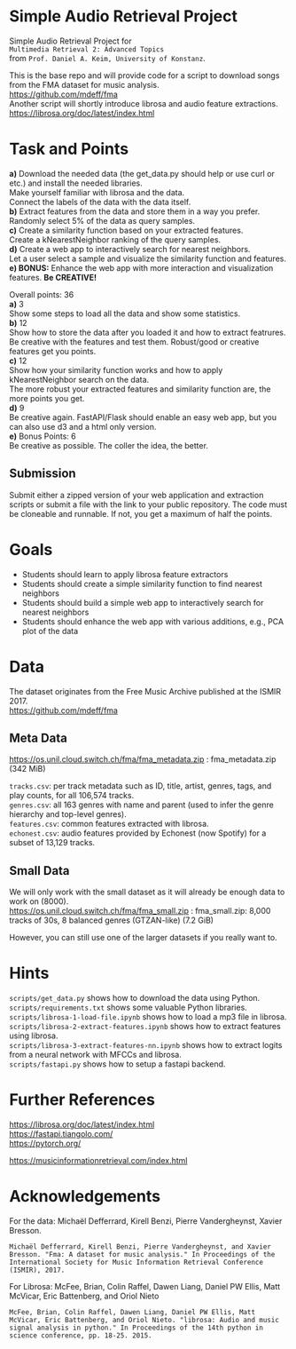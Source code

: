 # Simple Audio Retrieval Project 

Simple Audio Retrieval Project for   
```Multimedia Retrieval 2: Advanced Topics```   
from ```Prof. Daniel A. Keim, University of Konstanz```.  
  
This is the base repo and will provide code for a script to download songs from the FMA dataset for music analysis.  
https://github.com/mdeff/fma  
Another script will shortly introduce librosa and audio feature extractions.  
https://librosa.org/doc/latest/index.html
  
# Task and Points
 **a)** Download the needed data (the get_data.py should help or use curl or etc.) and install the needed libraries.  
    Make yourself familiar with librosa and the data.  
    Connect the labels of the data with the data itself.  
 **b)** Extract features from the data and store them in a way you prefer.  
    Randomly select 5% of the data as query samples.  
 **c)** Create a similarity function based on your extracted features.  
    Create a kNearestNeighbor ranking of the query samples.  
 **d)** Create a web app to interactively search for nearest neighbors.   
    Let a user select a sample and visualize the similarity function and features.  
 **e) BONUS:** Enhance the web app with more interaction and visualization features. **Be CREATIVE!**    
   
 Overall points: 36  
 **a)** 3  
 Show some steps to load all the data and show some statistics.  
 **b)** 12  
 Show how to store the data after you loaded it and how to extract featrures.  
 Be creative with the features and test them. Robust/good or creative features get you points.  
 **c)** 12  
 Show how your similarity function works and how to apply kNearestNeighbor search on the data.   
 The more robust your extracted features and similarity function are, the more points you get.  
 **d)** 9  
 Be creative again. FastAPI/Flask should enable an easy web app, but you can also use d3 and a html only version.  
 **e)** Bonus Points: 6  
 Be creative as possible. The coller the idea, the better.  

 ## Submission

Submit either a zipped version of your web application and extraction scripts or submit a file with the link to your public repository. The code must be cloneable and runnable. If not, you get a maximum of half the points.

# Goals
 - Students should learn to apply librosa feature extractors
 - Students should create a simple similarity function to find nearest neighbors
 - Students should build a simple web app to interactively search for nearest neighbors
 - Students should enhance the web app with various additions, e.g., PCA plot of the data

# Data

The dataset originates from the Free Music Archive published at the ISMIR 2017.  
https://github.com/mdeff/fma  

## Meta Data
https://os.unil.cloud.switch.ch/fma/fma_metadata.zip : fma_metadata.zip (342 MiB)  
  
```tracks.csv```: per track metadata such as ID, title, artist, genres, tags, and play counts, for all 106,574 tracks.  
```genres.csv```: all 163 genres with name and parent (used to infer the genre hierarchy and top-level genres).  
```features.csv```: common features extracted with librosa.  
```echonest.csv```: audio features provided by Echonest (now Spotify) for a subset of 13,129 tracks.  

## Small Data

We will only work with the small dataset as it will already be enough data to work on (8000).  
https://os.unil.cloud.switch.ch/fma/fma_small.zip : fma_small.zip: 8,000 tracks of 30s, 8 balanced genres (GTZAN-like) (7.2 GiB)  
  
However, you can still use one of the larger datasets if you really want to.  

# Hints

```scripts/get_data.py``` shows how to download the data using Python.  
```scripts/requirements.txt``` shows some valuable Python libraries.  
```scripts/librosa-1-load-file.ipynb``` shows how to load a mp3 file in librosa.  
```scripts/librosa-2-extract-features.ipynb``` shows how to extract features using librosa.  
```scripts/librosa-3-extract-features-nn.ipynb``` shows how to extract logits from a neural network with MFCCs and librosa.  
```scripts/fastapi.py``` shows how to setup a fastapi backend.  

# Further References

https://librosa.org/doc/latest/index.html  
https://fastapi.tiangolo.com/  
https://pytorch.org/  
  
https://musicinformationretrieval.com/index.html 


# Acknowledgements

For the data:
Michaël Defferrard, Kirell Benzi, Pierre Vandergheynst, Xavier Bresson.  
```
Michaël Defferrard, Kirell Benzi, Pierre Vandergheynst, and Xavier Bresson. "Fma: A dataset for music analysis." In Proceedings of the International Society for Music Information Retrieval Conference (ISMIR), 2017.
```
  
For Librosa:
McFee, Brian, Colin Raffel, Dawen Liang, Daniel PW Ellis, Matt McVicar, Eric Battenberg, and Oriol Nieto
```
McFee, Brian, Colin Raffel, Dawen Liang, Daniel PW Ellis, Matt McVicar, Eric Battenberg, and Oriol Nieto. "librosa: Audio and music signal analysis in python." In Proceedings of the 14th python in science conference, pp. 18-25. 2015.
```


